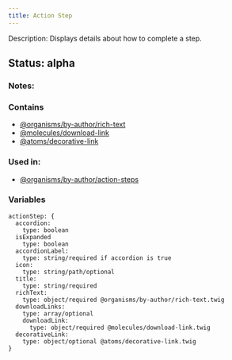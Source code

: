 ```yaml
---
title: Action Step
---
```

Description: Displays details about how to complete a step.

## Status: alpha

### Notes:

### Contains
- [@organisms/by-author/rich-text](/?p=organisms-rich-text)
- [@molecules/download-link](/?p=molecules-download-link)
- [@atoms/decorative-link](/?p=atoms-decorative-link)

### Used in:
- [@organisms/by-author/action-steps](/?p=organisms-action-steps)

### Variables
~~~
actionStep: {
  accordion: 
    type: boolean
  isExpanded
    type: boolean
  accordionLabel: 
    type: string/required if accordion is true
  icon: 
    type: string/path/optional
  title: 
    type: string/required
  richText: 
    type: object/required @organisms/by-author/rich-text.twig
  downloadLinks: 
    type: array/optional
    downloadLink: 
      type: object/required @molecules/download-link.twig
  decorativeLink: 
    type: object/optional @atoms/decorative-link.twig
}
~~~
